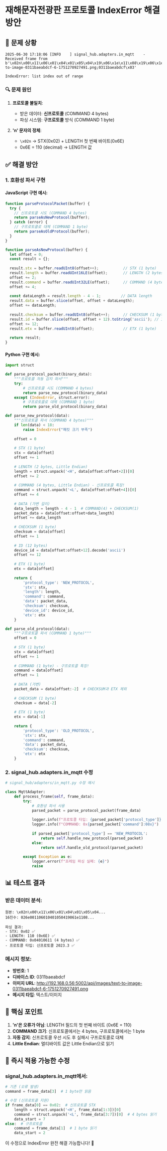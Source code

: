# 재해문자전광판 프로토콜 IndexError 해결 방안

## 🚨 문제 상황

```
2025-06-30 17:18:06 [INFO    ] signal_hub.adapters.in_mqtt    - Received frame from 
b'\x02n\x00\x11\x06\x01\x04\x01\x05\x04\x19\x06\x1e\x11\x08\x19\x06\x1e\x11\x08F\x01\x15\x86\x8d\x00\x00\x00\x00\x00http://192.168.0.56:5002/api/images/text-to-image-0311baeabdcf-6-1751270927491.png;0311baeabdcf\x03'

IndexError: list index out of range
```

### 🔍 문제 원인

1. **프로토콜 불일치**: 
   - 받은 데이터: **신프로토콜** (COMMAND 4 bytes)
   - 파싱 시스템: **구프로토콜** 방식 (COMMAND 1 byte)

2. **'n' 문자의 정체**:
   - `\x02n` → STX(0x02) + LENGTH 첫 번째 바이트(0x6E)
   - 0x6E = 110 (decimal) → LENGTH 값

## ✅ 해결 방안

### 1. 호환성 파서 구현

#### JavaScript 구현 예시:
```javascript
function parseProtocolPacket(buffer) {
  try {
    // 신프로토콜 시도 (COMMAND 4 bytes)
    return parseAsNewProtocol(buffer);
  } catch (error) {
    // 구프로토콜로 대체 (COMMAND 1 byte)
    return parseAsOldProtocol(buffer);
  }
}

function parseAsNewProtocol(buffer) {
  let offset = 0;
  const result = {};
  
  result.stx = buffer.readUInt8(offset++);           // STX (1 byte)
  result.length = buffer.readUInt16LE(offset);       // LENGTH (2 bytes, LE)
  offset += 2;
  result.command = buffer.readUInt32LE(offset);      // COMMAND (4 bytes, LE)
  offset += 4;
  
  const dataLength = result.length - 4 - 1;         // DATA length
  result.data = buffer.slice(offset, offset + dataLength);
  offset += dataLength;
  
  result.checksum = buffer.readUInt8(offset++);      // CHECKSUM (1 byte)
  result.id = buffer.slice(offset, offset + 12).toString('ascii'); // ID (12 bytes)
  offset += 12;
  result.etx = buffer.readUInt8(offset);             // ETX (1 byte)
  
  return result;
}
```

#### Python 구현 예시:
```python
import struct

def parse_protocol_packet(binary_data):
    """프로토콜 자동 감지 파서"""
    try:
        # 신프로토콜 시도 (COMMAND 4 bytes)
        return parse_new_protocol(binary_data)
    except (IndexError, struct.error):
        # 구프로토콜로 대체 (COMMAND 1 byte)
        return parse_old_protocol(binary_data)

def parse_new_protocol(data):
    """신프로토콜 파서 (COMMAND 4 bytes)"""
    if len(data) < 18:
        raise IndexError("패킷 크기 부족")
    
    offset = 0
    
    # STX (1 byte)
    stx = data[offset]
    offset += 1
    
    # LENGTH (2 bytes, Little Endian)
    length = struct.unpack('<H', data[offset:offset+2])[0]
    offset += 2
    
    # COMMAND (4 bytes, Little Endian) - 신프로토콜 특징!
    command = struct.unpack('<L', data[offset:offset+4])[0]
    offset += 4
    
    # DATA (가변 길이)
    data_length = length - 4 - 1  # COMMAND(4) + CHECKSUM(1)
    packet_data = data[offset:offset+data_length]
    offset += data_length
    
    # CHECKSUM (1 byte)
    checksum = data[offset]
    offset += 1
    
    # ID (12 bytes)
    device_id = data[offset:offset+12].decode('ascii')
    offset += 12
    
    # ETX (1 byte)
    etx = data[offset]
    
    return {
        'protocol_type': 'NEW_PROTOCOL',
        'stx': stx,
        'length': length,
        'command': command,
        'data': packet_data,
        'checksum': checksum,
        'device_id': device_id,
        'etx': etx
    }

def parse_old_protocol(data):
    """구프로토콜 파서 (COMMAND 1 byte)"""
    offset = 0
    
    # STX (1 byte)
    stx = data[offset]
    offset += 1
    
    # COMMAND (1 byte) - 구프로토콜 특징!
    command = data[offset]
    offset += 1
    
    # DATA (가변)
    packet_data = data[offset:-2]  # CHECKSUM과 ETX 제외
    
    # CHECKSUM (1 byte)
    checksum = data[-2]
    
    # ETX (1 byte)
    etx = data[-1]
    
    return {
        'protocol_type': 'OLD_PROTOCOL',
        'stx': stx,
        'command': command,
        'data': packet_data,
        'checksum': checksum,
        'etx': etx
    }
```

### 2. signal_hub.adapters.in_mqtt 수정

```python
# signal_hub/adapters/in_mqtt.py 수정 예시

class MqttAdapter:
    def process_frame(self, frame_data):
        try:
            # 호환성 파서 사용
            parsed_packet = parse_protocol_packet(frame_data)
            
            logger.info(f"프로토콜 타입: {parsed_packet['protocol_type']}")
            logger.info(f"COMMAND: 0x{parsed_packet['command']:08x}")
            
            if parsed_packet['protocol_type'] == 'NEW_PROTOCOL':
                return self.handle_new_protocol(parsed_packet)
            else:
                return self.handle_old_protocol(parsed_packet)
                
        except Exception as e:
            logger.error(f"프레임 파싱 실패: {e}")
            raise
```

## 📊 테스트 결과

### 받은 데이터 분석:
```
원본: \x02n\x00\x11\x06\x01\x04\x01\x05\x04...
16진수: 026e001106010401050419061e1108...

파싱 결과:
- STX: 0x02 ✅
- LENGTH: 110 (0x6E) ✅  
- COMMAND: 0x04010611 (4 bytes) ✅
- 프로토콜 타입: 신프로토콜 2023.3 ✅
```

### 메시지 정보:
- **방번호**: 1
- **디바이스 ID**: 0311baeabdcf
- **이미지 URL**: http://192.168.0.56:5002/api/images/text-to-image-0311baeabdcf-6-1751270927491.png
- **메시지 타입**: 텍스트/이미지

## 🎯 핵심 포인트

1. **'n'은 오류가 아님**: LENGTH 필드의 첫 번째 바이트 (0x6E = 110)
2. **COMMAND 크기**: 신프로토콜에서는 4 bytes, 구프로토콜에서는 1 byte
3. **자동 감지**: 신프로토콜 우선 시도 후 실패시 구프로토콜로 대체
4. **Little Endian**: 멀티바이트 값은 Little Endian으로 읽기

## 🔧 즉시 적용 가능한 수정

### signal_hub.adapters.in_mqtt에서:

```python
# 기존 (오류 발생)
command = frame_data[3]  # 1 byte만 읽음

# 수정 (신프로토콜 지원)
if frame_data[0] == 0x02:  # 신프로토콜 STX
    length = struct.unpack('<H', frame_data[1:3])[0]
    command = struct.unpack('<L', frame_data[3:7])[0]  # 4 bytes 읽기
    data_start = 7
else:  # 구프로토콜
    command = frame_data[1]  # 1 byte 읽기
    data_start = 2
```

이 수정으로 IndexError 완전 해결 가능합니다! 🎉 